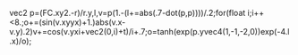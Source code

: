 vec2 p=(FC.xy2.-r)/r.y,l,v=p(1.-(l+=abs(.7-dot(p,p))))/.2;for(float i;i++<8.;o+=(sin(v.xyyx)+1.)abs(v.x-v.y).2)v+=cos(v.yxi+vec2(0,i)+t)/i+.7;o=tanh(exp(p.yvec4(1,-1,-2,0))exp(-4.l.x)/o);
